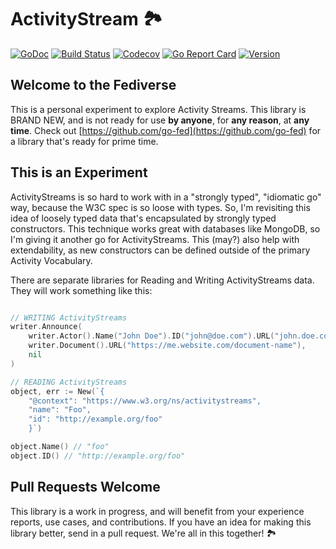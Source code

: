 # ActivityStream 🏞

[![GoDoc](https://img.shields.io/badge/go-documentation-blue.svg?style=flat-square)](http://pkg.go.dev/github.com/benpate/activitystream)
[![Build Status](https://img.shields.io/github/workflow/status/benpate/pub/Go/main)](https://github.com/benpate/activitystream/actions/workflows/go.yml)
[![Codecov](https://img.shields.io/codecov/c/github/benpate/pub.svg?style=flat-square)](https://codecov.io/gh/benpate/pub)
[![Go Report Card](https://goreportcard.com/badge/github.com/benpate/activitystream?style=flat-square)](https://goreportcard.com/report/github.com/benpate/activitystream)
[![Version](https://img.shields.io/github/v/release/benpate/pub?include_prereleases&style=flat-square&color=brightgreen)](https://github.com/benpate/activitystream/releases)

## Welcome to the Fediverse

This is a personal experiment to explore Activity Streams.  This library is BRAND NEW, and is not ready for use **by anyone**, for **any reason**, at **any time**.  Check out [https://github.com/go-fed](https://github.com/go-fed) for a library that's ready for prime time.

## This is an Experiment

ActivityStreams is so hard to work with in a "strongly typed", "idiomatic go" way, because the W3C spec is so loose with types.  So, I'm revisiting this idea of loosely typed data that's encapsulated by strongly typed constructors.  This technique works great with databases like MongoDB, so I'm giving it another go for ActivityStreams.  This (may?) also help with extendability, as new constructors can be defined outside of the primary Activity Vocabulary.

There are separate libraries for Reading and Writing ActivityStreams data.  They will work something like this:

```go

// WRITING ActivityStreams
writer.Announce(
    writer.Actor().Name("John Doe").ID("john@doe.com").URL("john.doe.com"),
    writer.Document().URL("https://me.website.com/document-name"),
    nil
)

// READING ActivityStreams
object, err := New(`{
    "@context": "https://www.w3.org/ns/activitystreams",
    "name": "Foo",
    "id": "http://example.org/foo"
    }`)

object.Name() // "foo"
object.ID() // "http://example.org/foo"

```

## Pull Requests Welcome

This library is a work in progress, and will benefit from your experience reports, use cases, and contributions.  If you have an idea for making this library better, send in a pull request.  We're all in this together! 🏞

